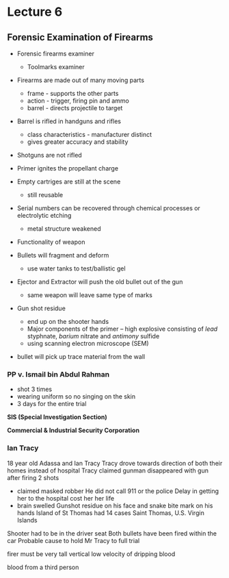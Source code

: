 # Lecture 6

## Forensic Examination of Firearms

- Forensic firearms examiner
	- Toolmarks examiner

- Firearms are made out of many moving parts
	- frame - supports the other parts
	- action - trigger, firing pin and ammo
	- barrel - directs projectile to target

- Barrel is rifled in handguns and rifles
	- class characteristics - manufacturer distinct
	- gives greater accuracy and stability

- Shotguns are not rifled

- Primer ignites the propellant charge

- Empty cartriges are still at the scene
	- still reusable

- Serial numbers can be recovered through chemical processes or electrolytic etching
	- metal structure weakened
- Functionality of weapon
- Bullets will fragment and deform
	- use water tanks to test/ballistic gel

- Ejector and Extractor will push the old bullet out of the gun
	- same weapon will leave same type of marks

- Gun shot residue
	- end up on the shooter hands
	- Major components of the primer – high explosive consisting of *lead* styphnate, *barium* nitrate and *antimony* sulfide
	- using scanning electron microscope (SEM)

- bullet will pick up trace material from the wall

### PP v. Ismail bin Abdul Rahman

- shot 3 times
- wearing uniform so no singing on the skin
- 3 days for the entire trial

**SIS (Special Investigation Section)**

**Commercial & Industrial Security Corporation**

### Ian Tracy
18 year old Adassa and Ian Tracy 
Tracy drove towards direction of both their homes instead of hospital
Tracy claimed gunman disappeared with gun after firing 2 shots
- claimed masked robber
He did not call 911 or the police
Delay in getting her to the hospital cost her her life
- brain swelled
Gunshot residue on his face and snake bite mark on his hands
Island of St Thomas had 14 cases
Saint Thomas, U.S. Virgin Islands

Shooter had to be in the driver seat
Both bullets have been fired within the car
Probable cause to hold Mr Tracy to full trial

firer must be very tall
vertical low velocity of dripping blood

blood from a third person
